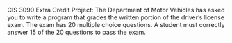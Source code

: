 CIS 3090 Extra Credit Project: The Department of Motor Vehicles has asked you to write a program that grades the written portion of the driver’s license exam. The exam has 20 multiple choice questions. A student must correctly answer 15 of the 20 questions to pass the exam.
